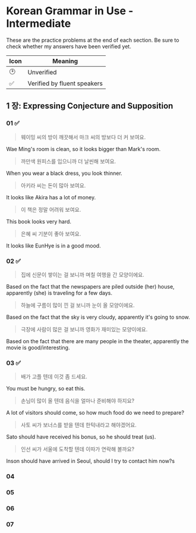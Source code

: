 # Korean Grammar in Use - Intermediate

These are the practice problems at the end of each section. Be sure to check whether my answers have been verified yet.

| Icon | Meaning |
| ---- | ------- |
| 🕑   | Unverified |
| ✅   | Verified by fluent speakers |

## 1 장: Expressing Conjecture and Supposition

### 01 ✅

> 웨이밍 씨의 방이 깨끗해서 마크 씨의 방보다 더 커 보여요.

Wae Ming's room is clean, so it looks bigger than Mark's room.

> 까만색 원피스를 입으니까 더 날씬해 보여요.

When you wear a black dress, you look thinner.

> 아키라 씨는 돈이 많아 보여요.

It looks like Akira has a lot of money.

> 이 책은 정말 어려워 보여요.

This book looks very hard.

> 은혜 씨 기분이 좋아 보여요.

It looks like EunHye is in a good mood.

### 02 ✅

> 집에 신문이 쌓이는 걸 보니까 며칠 여행을 간 모양이에요.

Based on the fact that the newspapers are piled outside (her) house, apparently (she) is traveling for a few days.

> 하늘에 구름이 많이 낀 걸 보니까 눈이 올 모양이에요.

Based on the fact that the sky is very cloudy, apparently it's going to snow.

> 극장에 사람이 많은 걸 보니까 영화가 재미있는 모양이에요.

Based on the fact that there are many people in the theater, apparently the movie is good/interesting.

### 03 ✅

> 배가 고플 텐데 이것 좀 드세요.

You must be hungry, so eat this.

> 손님이 많이 올 텐데 음식을 얼마나 준비해야 하지요?

A lot of visitors should come, so how much food do we need to prepare?

> 사토 씨가 보너스를 받을 텐데 한턱내라고 해야겠어요.

Sato should have received his bonus, so he should treat (us).

> 인선 씨가 서울에 도착할 텐데 이따가 연락해 볼까요?

Inson should have arrived in Seoul, should I try to contact him now?s

### 04

### 05

### 06

### 07
